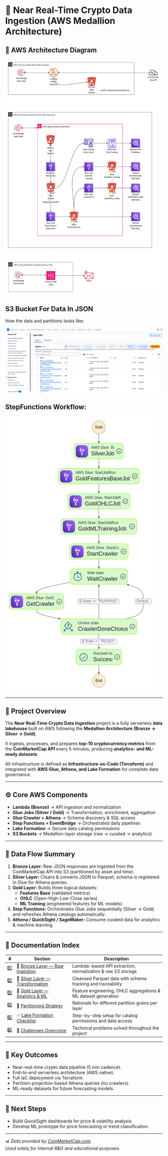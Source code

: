 # 🚀 Near Real-Time Crypto Data Ingestion (AWS Medallion Architecture)

## 🧭 AWS Architecture Diagram

![Near Real-Time Crypto Architecture](./images/Near_Real_Time_Data_Ingestion_Crypto.png)

## S3 Bucket For Data In JSON
How the data and partitions looks like: 

![S3 Bucket For Data In JSON](./images/S3_Bronze_Bucket.png)

## StepFunctions Workflow: 
![Step Functions Workflow](./images//stepfunctions_graph_crypto.png)


---

## 🧭 Project Overview

The **Near Real-Time Crypto Data Ingestion** project is a fully serverless **data lakehouse** built on AWS following the **Medallion Architecture (Bronze → Silver → Gold)**.

It ingests, processes, and prepares **top-10 cryptocurrency metrics** from the **CoinMarketCap API** every 5 minutes, producing **analytics- and ML-ready datasets**.

All infrastructure is defined as **Infrastructure-as-Code (Terraform)** and integrated with **AWS Glue, Athena, and Lake Formation** for complete data governance.

---

## ⚙️ Core AWS Components

- **Lambda (Bronze)** → API ingestion and normalization  
- **Glue Jobs (Silver / Gold)** → Transformation, enrichment, aggregation  
- **Glue Crawler + Athena** → Schema discovery & SQL access  
- **Step Functions + EventBridge** → Orchestrated daily pipelines  
- **Lake Formation** → Secure data catalog permissions  
- **S3 Buckets** → Medallion-layer storage (raw → curated → analytics)

---

## 🧱 Data Flow Summary

1. **Bronze Layer:** Raw JSON responses are ingested from the CoinMarketCap API into S3 (partitioned by asset and time).  
2. **Silver Layer:** Cleans & converts JSON to Parquet; schema is registered in Glue for Athena queries.  
3. **Gold Layer:** Builds three logical datasets:  
   - **Features Base** (validated metrics)  
   - **OHLC** (Open-High-Low-Close series)  
   - **ML Training** (engineered features for ML models)  
4. **Step Functions:** Orchestrates Glue Jobs sequentially (Silver → Gold) and refreshes Athena catalogs automatically.  
5. **Athena / QuickSight / SageMaker:** Consume curated data for analytics & machine learning.

---

## 🧩 Documentation Index

| # | Section | Description |
|---|----------|-------------|
| 1️⃣ | 🥉 [Bronze Layer — Raw Ingestion](./milestone_bronze.md) | Lambda-based API extraction, normalization & raw S3 storage |
| 2️⃣ | 🥈 [Silver Layer — Transformation](./milestone_silver.md) | Cleansed Parquet data with schema tracking and traceability |
| 3️⃣ | 🥇 [Gold Layer — Analytics & ML](./milestone_gold.md) | Feature engineering, OHLC aggregations & ML dataset generation |
| 4️⃣ | 🧩 [Partitioning Strategy](./bronze_silver_gold_partitions.md) | Rationale for different partition grains per layer |
| 5️⃣ | ✅ [Lake Formation Checklist](./Lake_Formation_Checklist.md) | Step-by-step setup for catalog permissions and data access |
| 6️⃣ | 🧱 [Challenges Overcome](./challenges_overcome.md) | Technical problems solved throughout the project |

---

## 🧠 Key Outcomes

- Near-real-time crypto data pipeline (5 min cadence).  
- End-to-end serverless architecture (AWS native).  
- Full IaC deployment via Terraform.  
- Partition-projection-based Athena queries (no crawlers).  
- ML-ready datasets for future forecasting models.

---

## 🧭 Next Steps

- Build QuickSight dashboards for price & volatility analysis.  
- Develop ML prototype for price forecasting or trend classification.

---

📊 *Data provided by [CoinMarketCap.com](https://coinmarketcap.com).  
Used solely for internal R&D and educational purposes.*
